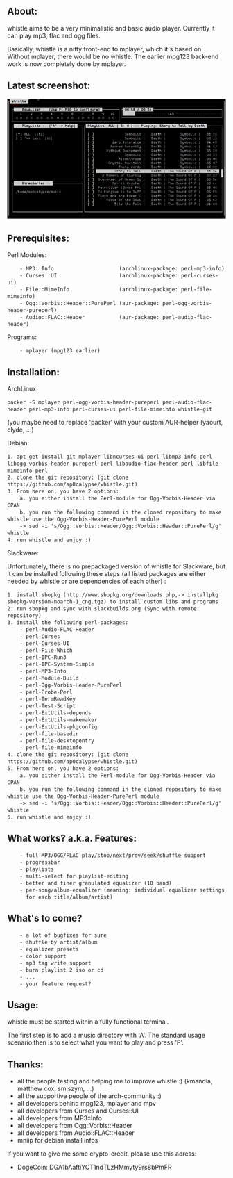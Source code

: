 About:
------

whistle aims to be a very minimalistic and basic audio player.
Currently it can play mp3, flac and ogg files.

Basically, whistle is a nifty front-end to mplayer, which it's
based on. Without mplayer, there would be no whistle. The earlier
mpg123 back-end work is now completely done by mplayer.


Latest screenshot:
------------------

![screenshot whistle](screenshot.png "Screenshot")


Prerequisites:
--------------

Perl Modules:
    
        - MP3::Info                     (archlinux-package: perl-mp3-info)
        - Curses::UI                    (archlinux-package: perl-curses-ui)
        - File::MimeInfo                (archlinux-package: perl-file-mimeinfo)
        - Ogg::Vorbis::Header::PurePerl (aur-package: perl-ogg-vorbis-header-pureperl)
        - Audio::FLAC::Header           (aur-package: perl-audio-flac-header)

Programs:

        - mplayer (mpg123 earlier)


Installation:
-------------

ArchLinux:

    packer -S mplayer perl-ogg-vorbis-header-pureperl perl-audio-flac-header perl-mp3-info perl-curses-ui perl-file-mimeinfo whistle-git
    
(you maybe need to replace 'packer' with your custom AUR-helper (yaourt, clyde, ...)


Debian:

    1. apt-get install git mplayer libncurses-ui-perl libmp3-info-perl libogg-vorbis-header-pureperl-perl libaudio-flac-header-perl libfile-mimeinfo-perl
    2. clone the git repository: (git clone https://github.com/ap0calypse/whistle.git)
    3. From here on, you have 2 options:
        a. you either install the Perl-module for Ogg-Vorbis-Header via CPAN
        b. you run the following command in the cloned repository to make whistle use the Ogg-Vorbis-Header-PurePerl module 
        -> sed -i 's/Ogg::Vorbis::Header/Ogg::Vorbis::Header::PurePerl/g' whistle
    4. run whistle and enjoy :)

Slackware:

Unfortunately, there is no prepackaged version of whistle for Slackware, but it can be installed following these steps (all listed packages are either needed by whistle or are dependencies of each other) :

    1. install sbopkg (http://www.sbopkg.org/downloads.php,-> installpkg sbopkg-version-noarch-1_cng.tgz) to install custom libs and programs
    2. run sbopkg and sync with slackbuilds.org (Sync with remote repository)
    3. install the following perl-packages:
        - perl-Audio-FLAC-Header
        - perl-Curses
        - perl-Curses-UI
        - perl-File-Which
        - perl-IPC-Run3
        - perl-IPC-System-Simple
        - perl-MP3-Info
        - perl-Module-Build
        - perl-Ogg-Vorbis-Header-PurePerl
        - perl-Probe-Perl
        - perl-TermReadKey
        - perl-Test-Script
        - perl-ExtUtils-depends
        - perl-ExtUtils-makemaker
        - perl-ExtUtils-pkgconfig
        - perl-file-basedir
        - perl-file-desktopentry
        - perl-file-mimeinfo
    4. clone the git repository: (git clone https://github.com/ap0calypse/whistle.git)
    5. From here on, you have 2 options:
        a. you either install the Perl-module for Ogg-Vorbis-Header via CPAN
        b. you run the following command in the cloned repository to make whistle use the Ogg-Vorbis-Header-PurePerl module 
        -> sed -i 's/Ogg::Vorbis::Header/Ogg::Vorbis::Header::PurePerl/g' whistle
    6. run whistle and enjoy :)


What works? a.k.a. Features:
----------------------------

        - full MP3/OGG/FLAC play/stop/next/prev/seek/shuffle support
        - progressbar
        - playlists
        - multi-select for playlist-editing
        - better and finer granulated equalizer (10 band)
        - per-song/album-equalizer (meaning: individual equalizer settings 
          for each title/album/artist)


What's to come?
---------------

        - a lot of bugfixes for sure
        - shuffle by artist/album
        - equalizer presets
        - color support
        - mp3 tag write support
        - burn playlist 2 iso or cd
        - ...
        - your feature request?


Usage:
------

whistle must be started within a fully functional terminal.

The first step is to add a music directory with 'A'. The standard
usage scenario then is to select what you want to play and press 'P'.


Thanks:
-------
 - all the people testing and helping me to improve whistle :)
   (kmandla, matthew cox, smiszym, ...)
 - all the supportive people of the arch-community :)
 - all developers behind mpg123, mplayer and mpv
 - all developers from Curses and Curses::UI
 - all developers from MP3::Info
 - all developers from Ogg::Vorbis::Header
 - all developers from Audio::FLAC::Header
 - mniip for debian install infos
 


If you want to give me some crypto-credit, please use this adress:

  - DogeCoin:   DGA1bAaftiYCT1ndTLzHMmyty9rs8bPmFR
